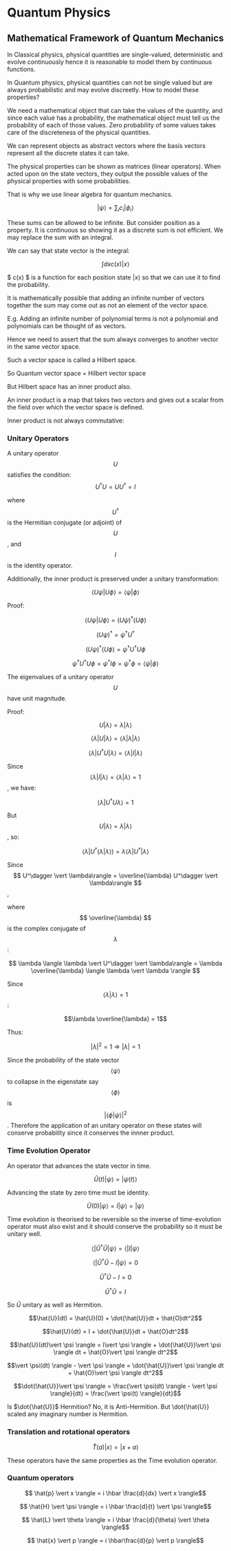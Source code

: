 <head>
    <script src="https://polyfill.io/v3/polyfill.min.js?features=es6"></script>
    <script id="MathJax-script" async src="https://cdn.jsdelivr.net/npm/mathjax@3/es5/tex-mml-chtml.js"></script>
</head>

# Quantum Physics

## Mathematical Framework of Quantum Mechanics

In Classical physics, physical quantities are single-valued, deterministic and evolve continuously hence it is reasonable to model them by continuous functions.

In Quantum physics, physical quantities can not be single valued but are always probabilistic and may evolve discreetly. How to model these properties?

We need a mathematical object that can take the values of the quantity, and since each value has a probability, the mathematical object must tell us the probability of each of those values. Zero probability of some values takes care of the discreteness of the physical quantities.

We can represent objects as abstract vectors where the basis vectors represent all the discrete states it can take.

The physical properties can be shown as matrices (linear operators). When acted upon on the state vectors, they output the possible values of the physical properties with some probabilities.

That is why we use linear algebra for quantum mechanics.

$$ \vert \psi \rangle = \sum_{i} c_{i} \vert \phi_i \rangle $$

These sums can be allowed to be infinite. But consider position as a property. It is continuous so showing it as a discrete sum is not efficient. We may replace the sum with an integral.

We can say that state vector is the integral:

$$ \int {dx} {c(x)} {\vert x \rangle} $$

$ c(x) $ is a function for each position state $\vert x \rangle$ so that we can use it to find the probability.

It is mathematically possible that adding an infinite number of vectors together the sum may come out as not an element of the vector space. 

E.g. Adding an infinite number of polynomial terms is not a polynomial and polynomials can be thought of as vectors.

Hence we need to assert that the sum always converges to another vector in the same vector space.

Such a vector space is called a Hilbert space.

So Quantum vector space = Hilbert vector space

But Hilbert space has an inner product also.

An inner product is a map that takes two vectors and gives out a scalar from the field over which the vector space is defined.

Inner product is not always commutative:



### Unitary Operators

A unitary operator $$ U $$ satisfies the condition:
$$ U^\dagger U = U U^\dagger = I $$

where $$ U^\dagger $$ is the Hermitian conjugate (or adjoint) of $$ U $$, and $$ I $$ is the identity operator.

Additionally, the inner product is preserved under a unitary transformation:

$$ \langle U \psi \vert U \phi \rangle = \langle \psi \vert \phi \rangle $$

Proof:

$$ \langle U \psi \vert U \phi \rangle = (U \psi)^\dagger (U \phi) $$

$$ (U \psi)^\dagger = \psi^\dagger U^\dagger $$

$$ (U \psi)^\dagger (U \phi) = \psi^\dagger U^\dagger U \phi $$

$$ \psi^\dagger U^\dagger U \phi = \psi^\dagger I \phi = \psi^\dagger \phi = \langle \psi \vert \phi \rangle $$

The eigenvalues of a unitary operator $$ U $$ have unit magnitude.

Proof:

$$ U |\lambda\rangle = \lambda \vert \lambda\rangle $$

$$ \langle \lambda \vert U \vert \lambda\rangle = \langle \lambda \vert \lambda |\lambda\rangle $$

$$ \langle \lambda \vert U^\dagger U \vert \lambda\rangle = \langle \lambda \vert I \vert \lambda\rangle $$

Since $$ \langle \lambda \vert I \vert \lambda\rangle = \langle \lambda \vert \lambda \rangle = 1 $$, we have:

$$ \langle \lambda \vert U^\dagger U \lambda\rangle = 1 $$

But $$ U \vert \lambda\rangle = \lambda \vert \lambda\rangle $$, so:

$$ \langle \lambda \vert U^\dagger (\lambda \vert \lambda\rangle) = \lambda \langle \lambda \vert U^\dagger \vert \lambda\rangle $$

Since $$ U^\dagger \vert \lambda\rangle = \overline{\lambda} U^\dagger \vert \lambda\rangle $$,

where $$ \overline{\lambda} $$ is the complex conjugate of $$ \lambda $$:

$$ \lambda \langle \lambda \vert U^\dagger \vert \lambda\rangle = \lambda \overline{\lambda} \langle \lambda \vert \lambda \rangle $$

Since $$ \langle \lambda \vert \lambda \rangle = 1 $$:

$$\lambda \overline{\lambda} = 1$$

Thus:

$$ |\lambda|^2 = 1 \Rightarrow \vert \lambda| = 1 $$

Since the probability of the state vector $$\langle \psi \rangle$$ to collapse in the eigenstate say $$\langle \phi \rangle$$ is $${|\langle \phi \vert \psi \rangle|}^2$$.
Therefore the application of an unitary operator on these states will conserve probability since it conserves the innner product.

### Time Evolution Operator

An operator that advances the state vector in time.

$$\hat{U}(t)\vert \psi \rangle = \vert \psi(t) \rangle$$

Advancing the state by zero time must be identity.

$$\hat{U}(0)\vert \psi \rangle = I \vert \psi \rangle = \vert \psi \rangle $$

Time evolution is theorised to be reversible so the inverse of time-evolution operator must also exist and it should conserve the probability so it must be unitary well.

$$ \langle \vert \hat{U}^\dagger \hat{U} \vert \psi \rangle = \langle \vert I \vert \psi \rangle $$

$$ \langle \vert \hat{U}^\dagger \hat{U} - I \vert \psi \rangle = 0$$

$$ \hat{U}^\dagger \hat{U} - I = 0$$

$$ \hat{U}^\dagger \hat{U} = I$$

So $\hat{U}$ unitary as well as Hermition.

$$\hat{U}(dt) = \hat{U}(0) + \dot{\hat{U}}dt + \hat{O}dt^2$$

$$\hat{U}(dt) = I + \dot{\hat{U}}dt + \hat{O}dt^2$$

$$\hat{U}(dt)\vert \psi \rangle = I\vert \psi \rangle + \dot{\hat{U}}\vert \psi \rangle dt + \hat{O}\vert \psi \rangle dt^2$$

$$\vert \psi(dt) \rangle - \vert \psi \rangle = \dot{\hat{U}}\vert \psi \rangle dt + \hat{O}\vert \psi \rangle dt^2$$

$$\dot{\hat{U}}\vert \psi \rangle = \frac{\vert \psi(dt) \rangle - \vert \psi \rangle}{dt} = \frac{\vert \psi(t) \rangle}{dt}$$

Is $\dot{\hat{U}}$ Hermition? No, it is Anti-Hermition. But \dot{\hat{U}} scaled any imaginary number is Hermition.

### Translation and rotational operators

$$\hat{T}(a)\vert x \rangle = \vert x+a \rangle$$

These operators have the same properties as the Time evolution operator.

### Quantum operators

$$ \hat{p} \vert x \rangle = i \hbar \frac{d}{dx} \vert x \rangle$$

$$ \hat{H} \vert \psi \rangle = i \hbar \frac{d}{t} \vert \psi \rangle$$

$$ \hat{L} \vert \theta \rangle = i \hbar \frac{d}{\theta} \vert \theta \rangle$$

$$ \hat{x} \vert p \rangle = i \hbar\frac{d}{p} \vert p \rangle$$
